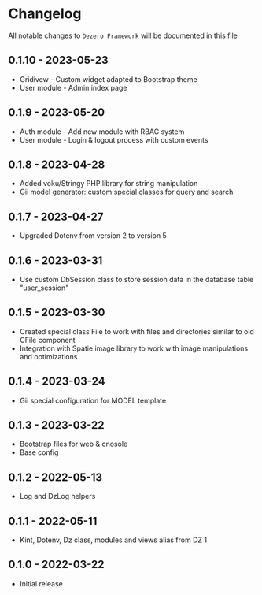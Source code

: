 # Changelog

All notable changes to `Dezero Framework` will be documented in this file

## 0.1.10 - 2023-05-23

- Gridivew - Custom widget adapted to Bootstrap theme
- User module - Admin index page

## 0.1.9 - 2023-05-20

- Auth module - Add new module with RBAC system
- User module - Login & logout process with custom events


## 0.1.8 - 2023-04-28

- Added voku/Stringy PHP library for string manipulation
- Gii model generator: custom special classes for query and search

## 0.1.7 - 2023-04-27

- Upgraded Dotenv from version 2 to version 5

## 0.1.6 - 2023-03-31

- Use custom DbSession class to store session data in the database table "user_session"

## 0.1.5 - 2023-03-30

- Created special class File to work with files and directories similar to old CFile component
- Integration with Spatie image library to work with image manipulations and optimizations

## 0.1.4 - 2023-03-24

- Gii special configuration for MODEL template

## 0.1.3 - 2023-03-22

- Bootstrap files for web & cnosole 
- Base config

## 0.1.2 - 2022-05-13

- Log and DzLog helpers

## 0.1.1 - 2022-05-11

- Kint, Dotenv, Dz class, modules and views alias from DZ 1

## 0.1.0 - 2022-03-22

- Initial release
